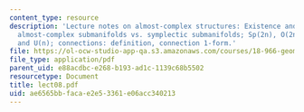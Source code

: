 ```yaml
---
content_type: resource
description: 'Lecture notes on almost-complex structures: Existence and contractibility;
  almost-complex submanifolds vs. symplectic submanifolds; Sp(2n), O(2n), GL(n,C),
  and U(n); connections: definition, connection 1-form.'
file: https://ol-ocw-studio-app-qa.s3.amazonaws.com/courses/18-966-geometry-of-manifolds-spring-2007/ae6565bbfacae2e53361e06acc340213_lect08.pdf
file_type: application/pdf
parent_uid: e88acdbc-e268-b193-ad1c-1139c68b5502
resourcetype: Document
title: lect08.pdf
uid: ae6565bb-faca-e2e5-3361-e06acc340213
---
```

